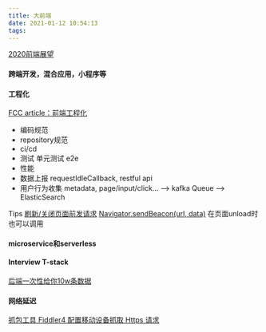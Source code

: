 ```yaml
---
title: 大前端
date: 2021-01-12 10:54:13
tags:
---
```

[2020前端展望](https://juejin.cn/post/6908713513271689224)
#### 跨端开发，混合应用，小程序等

#### 工程化
[FCC article：前端工程化](https://chinese.freecodecamp.org/news/front-end-engineering-tutorial/)
+ 编码规范
+ repository规范
+ ci/cd
+ 测试 单元测试 e2e
+ 性能
+ 数据上报 requestIdleCallback, restful api
+ 用户行为收集 metadata, page/input/click... --> kafka Queue --> ElasticSearch

Tips 
[刷新/关闭页面前发请求](https://segmentfault.com/a/1190000018271575)
[Navigator.sendBeacon(url, data)](https://developer.mozilla.org/zh-CN/docs/Web/API/Navigator/sendBeacon) 在页面unload时也可以调用
#### microservice和serverless

#### Interview T-stack
[后端一次性给你10w条数据](https://juejin.cn/post/7031923575044964389)

#### 网络延迟
[抓包工具 Fiddler4 配置移动设备抓取 Https 请求](https://juejin.cn/post/6844903827015991310)